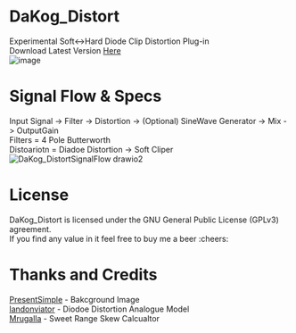 # DaKog_Distort
Experimental Soft<->Hard Diode Clip Distortion Plug-in
<br />
Download Latest Version [Here](https://github.com/DaniKog/DaKog_Distort/tags)
<br />
![image](https://user-images.githubusercontent.com/12103063/202839155-aa256d8a-fb4e-4200-bea3-a1ebd9194cff.png)


# Signal Flow & Specs
Input Signal -> Filter -> Distortion -> (Optional) SineWave Generator -> Mix -> OutputGain 
<br />
Filters = 4 Pole Butterworth
<br />
Distoariotn = Diadoe Distortion -> Soft Cliper
<br />
![DaKog_DistortSignalFlow drawio2](https://user-images.githubusercontent.com/12103063/202839676-d23195a9-f05a-4910-a6c1-f312ad400056.png)

# License
DaKog_Distort is licensed under the GNU General Public License (GPLv3) agreement.
<br />
If you find any value in it feel free to buy me a beer :cheers:

# Thanks and Credits
[PresentSimple](https://linktr.ee/PresentSimple) - Bakcground Image 
<br />
[landonviator](https://github.com/landonviator/viatordsp) - Diodoe Distortion Analogue Model 
<br />
[Mrugalla](https://github.com/Mrugalla/Project) - Sweet Range Skew Calcualtor
<br />
